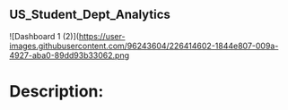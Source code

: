 ## US_Student_Dept_Analytics

![Dashboard 1 (2)](https://user-images.githubusercontent.com/96243604/226414602-1844e807-009a-4927-aba0-89dd93b33062.png

# Description:
